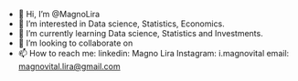 - 👋 Hi, I’m @MagnoLira
- 👀 I’m interested in Data science, Statistics, Economics.  
- 🌱 I’m currently learning Data science, Statistics and Investments.
- 💞️ I’m looking to collaborate on 
- 📫 How to reach me: linkedin: Magno Lira
            Instagram: i.magnovital
            email: magnovital.lira@gmail.com

<!---
MagnoLira/MagnoLira is a ✨ special ✨ repository because its `README.md` (this file) appears on your GitHub profile.
You can click the Preview link to take a look at your changes.
--->
